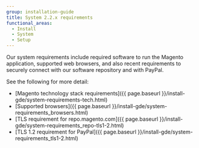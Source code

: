 ```yaml
---
group: installation-guide
title: System 2.2.x requirements
functional_areas:
  - Install
  - System
  - Setup
---
```


Our system requirements include required software to run the Magento application, supported web browsers, and also recent requirements to securely connect with our software repository and with PayPal.

See the following for more detail:

*  [Magento technology stack requirements]({{ page.baseurl }}/install-gde/system-requirements-tech.html)
*  [Supported browsers]({{ page.baseurl }}/install-gde/system-requirements_browsers.html)
*  [TLS requirement for repo.magento.com]({{ page.baseurl }}/install-gde/system-requirements_repo-tls1-2.html)
*  [TLS 1.2 requirement for PayPal]({{ page.baseurl }}/install-gde/system-requirements_tls1-2.html)
